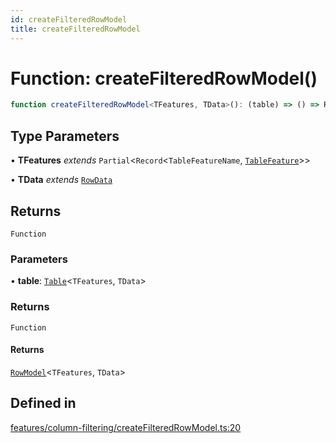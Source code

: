 ```yaml
---
id: createFilteredRowModel
title: createFilteredRowModel
---
```


# Function: createFilteredRowModel()

```ts
function createFilteredRowModel<TFeatures, TData>(): (table) => () => RowModel<TFeatures, TData>
```

## Type Parameters

• **TFeatures** *extends* `Partial`\<`Record`\<`TableFeatureName`, [`TableFeature`](../interfaces/tablefeature.md)\>\>

• **TData** *extends* [`RowData`](../type-aliases/rowdata.md)

## Returns

`Function`

### Parameters

• **table**: [`Table`](../type-aliases/table.md)\<`TFeatures`, `TData`\>

### Returns

`Function`

#### Returns

[`RowModel`](../interfaces/rowmodel.md)\<`TFeatures`, `TData`\>

## Defined in

[features/column-filtering/createFilteredRowModel.ts:20](https://github.com/TanStack/table/blob/main/packages/table-core/src/features/column-filtering/createFilteredRowModel.ts#L20)
